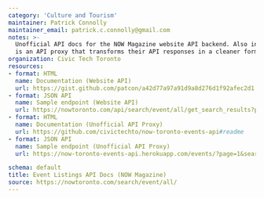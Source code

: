 ```yaml
---
category: 'Culture and Tourism'
maintainer: Patrick Connolly
maintainer_email: patrick.c.connolly@gmail.com
notes: >-
  Unofficial API docs for the NOW Magazine website API backend. Also included
  is an API proxy that transforms their API responses in a cleaner format.
organization: Civic Tech Toronto
resources:
- format: HTML
  name: Documentation (Website API)
  url: https://gist.github.com/patcon/a42d77a97a91d9a8d276d1f92afec2d1
- format: JSON API
  name: Sample endpoint (Website API)
  url: https://nowtoronto.com/api/search/event/all/get_search_results?page=1
- format: HTML
  name: Documentation (Unofficial API Proxy)
  url: https://github.com/civictechto/now-toronto-events-api#readme
- format: JSON API
  name: Sample endpoint (Unofficial API Proxy)
  url: https://now-toronto-events-api.herokuapp.com/events/?page=1&search_date=2016-05-18&search_value=lecture

schema: default
title: Event Listings API Docs (NOW Magazine)
source: https://nowtoronto.com/search/event/all/
---
```


